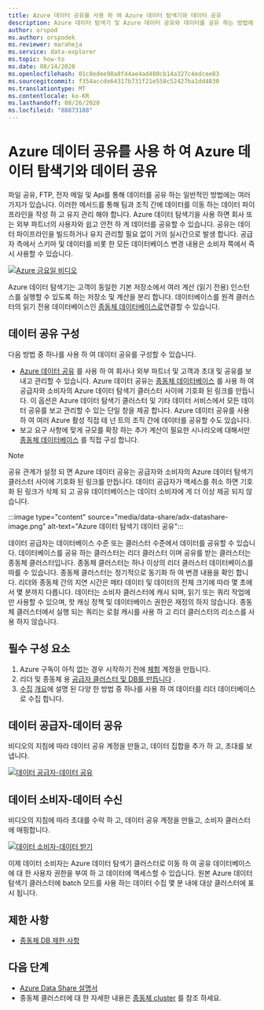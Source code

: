 ```yaml
---
title: Azure 데이터 공유를 사용 하 여 Azure 데이터 탐색기와 데이터 공유
description: Azure 데이터 탐색기 및 Azure 데이터 공유와 데이터를 공유 하는 방법에 대해 알아봅니다.
author: orspod
ms.author: orspodek
ms.reviewer: maraheja
ms.service: data-explorer
ms.topic: how-to
ms.date: 08/14/2020
ms.openlocfilehash: 01c8edee98a8f44ae4ad480cb14a327c4edcee83
ms.sourcegitcommit: f354accde64317b731f21e558c52427ba1dd4830
ms.translationtype: MT
ms.contentlocale: ko-KR
ms.lasthandoff: 08/26/2020
ms.locfileid: "88873188"
---
```

# <a name="use-azure-data-share-to-share-data-with-azure-data-explorer"></a>Azure 데이터 공유를 사용 하 여 Azure 데이터 탐색기와 데이터 공유

파일 공유, FTP, 전자 메일 및 Api를 통해 데이터를 공유 하는 일반적인 방법에는 여러 가지가 있습니다. 이러한 메서드를 통해 팀과 조직 간에 데이터를 이동 하는 데이터 파이프라인을 작성 하 고 유지 관리 해야 합니다. Azure 데이터 탐색기을 사용 하면 회사 또는 외부 파트너의 사용자와 쉽고 안전 하 게 데이터를 공유할 수 있습니다. 공유는 데이터 파이프라인을 빌드하거나 유지 관리할 필요 없이 거의 실시간으로 발생 합니다. 공급자 측에서 스키마 및 데이터를 비롯 한 모든 데이터베이스 변경 내용은 소비자 쪽에서 즉시 사용할 수 있습니다.

[![Azure 금요일 비디오](https://img.youtube.com/vi/Q3MJv90PegE/0.jpg)](https://www.youtube.com/watch?v=Q3MJv90PegE?&autoplay=1)

Azure 데이터 탐색기는 고객이 동일한 기본 저장소에서 여러 계산 (읽기 전용) 인스턴스를 실행할 수 있도록 하는 저장소 및 계산을 분리 합니다. 데이터베이스를 원격 클러스터의 읽기 전용 데이터베이스인 [종동체 데이터베이스로](follower.md)연결할 수 있습니다.

## <a name="configure-data-sharing"></a>데이터 공유 구성 

다음 방법 중 하나를 사용 하 여 데이터 공유를 구성할 수 있습니다.

* [Azure 데이터 공유](/azure/data-share/) 를 사용 하 여 회사나 외부 파트너 및 고객과 초대 및 공유를 보내고 관리할 수 있습니다. Azure 데이터 공유는 [종동체 데이터베이스](follower.md) 를 사용 하 여 공급자와 소비자의 Azure 데이터 탐색기 클러스터 사이에 기호화 된 링크를 만듭니다. 이 옵션은 Azure 데이터 탐색기 클러스터 및 기타 데이터 서비스에서 모든 데이터 공유를 보고 관리할 수 있는 단일 창을 제공 합니다. Azure 데이터 공유를 사용 하 여 여러 Azure 활성 직접 테 넌 트의 조직 간에 데이터를 공유할 수도 있습니다.
* 보고 요구 사항에 맞게 규모를 확장 하는 추가 계산이 필요한 시나리오에 대해서만 [종동체 데이터베이스](follower.md) 를 직접 구성 합니다.

> [!Note] 
> 공유 관계가 설정 되 면 Azure 데이터 공유는 공급자와 소비자의 Azure 데이터 탐색기 클러스터 사이에 기호화 된 링크를 만듭니다. 데이터 공급자가 액세스를 취소 하면 기호화 된 링크가 삭제 되 고 공유 데이터베이스는 데이터 소비자에 게 더 이상 제공 되지 않습니다.

:::image type="content" source="media/data-share/adx-datashare-image.png" alt-text="Azure 데이터 탐색기 데이터 공유":::

데이터 공급자는 데이터베이스 수준 또는 클러스터 수준에서 데이터를 공유할 수 있습니다. 데이터베이스를 공유 하는 클러스터는 리더 클러스터 이며 공유를 받는 클러스터는 종동체 클러스터입니다. 종동체 클러스터는 하나 이상의 리더 클러스터 데이터베이스를 따를 수 있습니다. 종동체 클러스터는 정기적으로 동기화 하 여 변경 내용을 확인 합니다. 리더와 종동체 간의 지연 시간은 메타 데이터 및 데이터의 전체 크기에 따라 몇 초에서 몇 분까지 다릅니다. 데이터는 소비자 클러스터에 캐시 되며, 읽기 또는 쿼리 작업에만 사용할 수 있으며, 핫 캐싱 정책 및 데이터베이스 권한은 재정의 하지 않습니다. 종동체 클러스터에서 실행 되는 쿼리는 로컬 캐시를 사용 하 고 리더 클러스터의 리소스를 사용 하지 않습니다.

## <a name="prerequisites"></a>필수 구성 요소

1. Azure 구독이 아직 없는 경우 시작하기 전에 [체험](https://azure.microsoft.com/free/) 계정을 만듭니다.
1. 리더 및 종동체 용 [공급자 클러스터 및 DB를 만듭니다](create-cluster-database-portal.md) .
1. [수집](ingest-sample-data.md) [개요](ingest-data-overview.md)에 설명 된 다양 한 방법 중 하나를 사용 하 여 데이터를 리더 데이터베이스로 수집 합니다.

## <a name="data-provider---share-data"></a>데이터 공급자-데이터 공유

비디오의 지침에 따라 데이터 공유 계정을 만들고, 데이터 집합을 추가 하 고, 초대를 보냅니다.

[![데이터 공급자-데이터 공유](https://img.youtube.com/vi/QmsTnr90_5o/0.jpg)](https://youtu.be/QmsTnr90_5o?&autoplay=1)

## <a name="data-consumer---receive-data"></a>데이터 소비자-데이터 수신

비디오의 지침에 따라 초대를 수락 하 고, 데이터 공유 계정을 만들고, 소비자 클러스터에 매핑합니다.

[![데이터 소비자-데이터 받기](https://img.youtube.com/vi/vBq6iFaCpdA/0.jpg)](https://youtu.be/vBq6iFaCpdA?&autoplay=1)

이제 데이터 소비자는 Azure 데이터 탐색기 클러스터로 이동 하 여 공유 데이터베이스에 대 한 사용자 권한을 부여 하 고 데이터에 액세스할 수 있습니다. 원본 Azure 데이터 탐색기 클러스터에 batch 모드를 사용 하는 데이터 수집 몇 분 내에 대상 클러스터에 표시 됩니다.

## <a name="limitations"></a>제한 사항

* [종동체 DB 제한 사항](follower.md#limitations)

## <a name="next-steps"></a>다음 단계

* [Azure Data Share 설명서](/azure/data-share/)
* 종동체 클러스터에 대 한 자세한 내용은 [종동체 cluster](follower.md) 를 참조 하세요.
